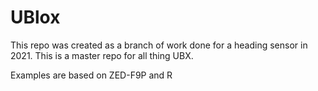 # UBlox
This repo was created as a branch of work done for a heading sensor in 2021.
This is a master repo for all thing UBX.

Examples are based on ZED-F9P and R

